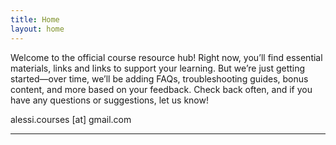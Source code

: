 ```yaml
---
title: Home
layout: home
---
```


Welcome to the official course resource hub! Right now, you’ll find essential materials, links and links to support your learning. But we’re just getting started—over time, we’ll be adding FAQs, troubleshooting guides, bonus content, and more based on your feedback. Check back often, and if you have any questions or suggestions, let us know!

alessi.courses [at] gmail.com

----

[Just the Docs]: https://just-the-docs.github.io/just-the-docs/
[GitHub Pages]: https://docs.github.com/en/pages
[README]: https://github.com/just-the-docs/just-the-docs-template/blob/main/README.md
[Jekyll]: https://jekyllrb.com
[GitHub Pages / Actions workflow]: https://github.blog/changelog/2022-07-27-github-pages-custom-github-actions-workflows-beta/
[use this template]: https://github.com/just-the-docs/just-the-docs-template/generate
